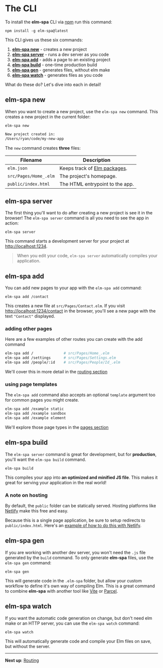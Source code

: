 # The CLI

To install the __elm-spa__ CLI via [npm](https://npmjs.org) run this command:

```terminal
npm install -g elm-spa@latest
```

This CLI gives us these six commands:

1. [__elm-spa new__](#elm-spa-new) - creates a new project
1. [__elm-spa server__](#elm-spa-server) - runs a dev server as you code
1. [__elm-spa add__](#elm-spa-add) - adds a page to an existing project
1. [__elm-spa build__](#elm-spa-build) - one-time production build
1. [__elm-spa gen__](#elm-spa-gen) - generates files, without elm make
1. [__elm-spa watch__](#elm-spa-watch) - generates files as you code

What do these do? Let's dive into each in detail!

## elm-spa new

When you want to create a new project, use the `elm-spa new` command. This creates a new project in the current folder:

```terminal
elm-spa new
```

```bash
New project created in:
/Users/ryan/code/my-new-app
```

The `new` command creates __three__ files:

Filename | Description
--- | ---
`elm.json` | Keeps track of [Elm packages](https://package.elm-lang.org).
`src/Pages/Home_.elm` | The project's homepage.
`public/index.html` | The HTML entrypoint to the app.

## elm-spa server

The first thing you'll want to do after creating a new project is see it in the browser! The `elm-spa server` command is all you need to see the app in action:

```terminal
elm-spa server
```

This command starts a development server for your project at [http://localhost:1234](http://localhost:1234).

> When you edit your code, `elm-spa server` automatically compiles your application.


## elm-spa add

You can add new pages to your app with the `elm-spa add` command:

```terminal
elm-spa add /contact
```

This creates a new file at `src/Pages/Contact.elm`. If you visit [http://localhost:1234/contact](http://localhost:1234/contact) in the browser, you'll see a new page with the text `"Contact"` displayed.

### adding other pages

Here are a few examples of other routes you can create with the add command

```bash
elm-spa add /              # src/Pages/Home_.elm
elm-spa add /settings      # src/Pages/Settings.elm
elm-spa add /people/:id    # src/Pages/People/Id_.elm
```

We'll cover this in more detail in the [routing section](./02-routing)

### using page templates

The `elm-spa add` command also accepts an optional `template` argument too for common pages you might create.

```bash
elm-spa add /example static
elm-spa add /example sandbox
elm-spa add /example element
```

We'll explore those page types in the [pages section](./03-pages)

## elm-spa build

The `elm-spa server` command is great for development, but for __production__, you'll want the `elm-spa build` command.

```terminal
elm-spa build
```

This compiles your app into __an optimized and minified JS file__. This makes it great for serving your application in the real world!

### A note on hosting

By default, the `public` folder can be statically served. Hosting platforms like [Netlify](https://netlify.com) make this free and easy.

Because this is a single page application, be sure to setup redirects to `public/index.html`. Here's an [example of how to do this with Netlify](https://docs.netlify.com/routing/redirects/rewrites-proxies/#history-pushstate-and-single-page-apps).

## elm-spa gen

If you are working with another dev server, you won't need the `.js` file generated by the `build` command. To only generate __elm-spa__ files, use the `elm-spa gen` command:

```terminal
elm-spa gen
```

This will generate code in the `.elm-spa` folder, but allow your custom workflow to define it's own way of compiling Elm. This is a great command to combine __elm-spa__ with another tool like [Vite](https://vitejs.dev) or [Parcel](https://parceljs.org/elm.html).


## elm-spa watch

If you want the automatic code generation on change, but don't need elm make or an HTTP server, you can use the `elm-spa watch` command:

```terminal
elm-spa watch
```

This will automatically generate code and compile your Elm files on save, but without the server.

---

__Next up__: [Routing](./02-routing)
